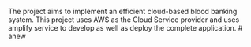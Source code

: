 The project aims to implement an efficient cloud-based blood banking system. 
This project uses AWS as the Cloud Service provider and uses amplify service to develop as well as deploy the complete application.
#   a n e w  
 